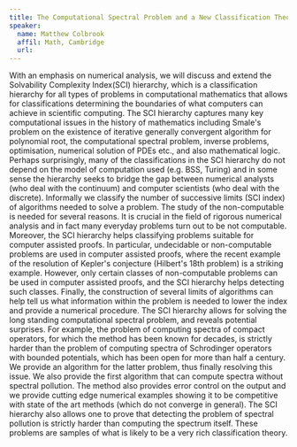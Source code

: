 ```yaml
---
title: The Computational Spectral Problem and a New Classification Theory: Novel Algorithms, Impossibility Results and Computer Assisted Proofs
speaker:
  name: Matthew Colbrook
  affil: Math, Cambridge
  url: 
---
```


With an emphasis on numerical analysis, we will discuss and extend the Solvability Complexity Index(SCI) hierarchy, which is a classification hierarchy for all types of problems in computational mathematics that allows for classifications determining the boundaries of what computers can achieve in scientific computing. The SCI hierarchy captures many key computational issues in the history of mathematics including Smale&#39;s problem on the existence of iterative generally convergent algorithm for polynomial root, the computational spectral problem, inverse problems, optimisation, numerical solution of PDEs etc., and also mathematical logic. Perhaps surprisingly, many of the classifications in the SCI hierarchy do not depend on the model of computation used (e.g. BSS, Turing) and in some sense the hierarchy seeks to bridge the gap between numerical analysts (who deal with the continuum) and computer scientists (who deal with the discrete). Informally we classify the number of successive limits (SCI index) of algorithms needed to solve a problem. The study of the non-computable is needed for several reasons. It is crucial in the field of rigorous numerical analysis and in fact many everyday problems turn out to be not computable. Moreover, the SCI hierarchy helps classifying problems suitable for computer assisted proofs. In particular, undecidable or non-computable problems are used in computer assisted proofs, where the recent example of the resolution of Kepler&#39;s conjecture (Hilbert&#39;s 18th problem) is a striking example. However, only certain classes of non-computable problems can be used in computer assisted proofs, and the SCI hierarchy helps detecting such classes. Finally, the construction of several limits of algorithms can help tell us what information within the problem is needed to lower the index and provide a numerical procedure. The SCI hierarchy allows for solving the long standing computational spectral problem, and reveals potential surprises. For example, the problem of computing spectra of compact operators, for which the method has been known for decades, is strictly harder than the problem of computing spectra of Schrodinger operators with bounded potentials, which has been open for more than half a century. We provide an algorithm for the latter problem, thus finally resolving this issue. We also provide the first algorithm that can compute spectra without spectral pollution. The method also provides error control on the output and we provide cutting edge numerical examples showing it to be competitive with state of the art methods (which do not converge in general). The SCI hierarchy also allows one to prove that detecting the problem of spectral pollution is strictly harder than computing the spectrum itself. These problems are samples of what is likely to be a very rich classification theory.